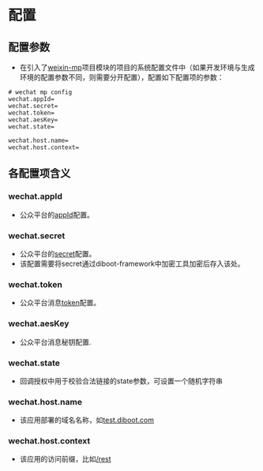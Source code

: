 # 配置

## 配置参数

* 在引入了[weixin-mp]()项目模块的项目的系统配置文件中（如果开发环境与生成环境的配置参数不同，则需要分开配置），配置如下配置项的参数：

```properties
# wechat mp config
wechat.appId=
wechat.secret=
wechat.token=
wechat.aesKey=
wechat.state=

wechat.host.name=
wechat.host.context=
```

## 各配置项含义

### wechat.appId

* 公众平台的[appId]()配置。

### wechat.secret

* 公众平台的[secret]()配置。
* 该配置需要将secret通过diboot-framework中加密工具加密后存入该处。

### wechat.token

* 公众平台消息[token]()配置。

### wechat.aesKey

* 公众平台消息秘钥配置.

### wechat.state

* 回调授权中用于校验合法链接的state参数，可设置一个随机字符串

### wechat.host.name

* 该应用部署的域名名称，如[test.diboot.com]()

### wechat.host.context

* 该应用的访问前缀，比如[/rest]()

